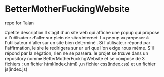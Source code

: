 # BetterMotherFuckingWebsite
repo for Talan

#petite description
Il s'agit d'un site web qui affiche une popup qui propose à l'utilisateur d'aller sur plein de sites internet. La popup va proposer à l'utilisateur d'aller sur un site bien déterminé . Si l'utilisateur répond par l'affirmation, le site le redirigera sur un url que l'on exige nous mème. S'il répond par la négation, rien ne se passera. le projet se trouve dans un repository nommé BetterMotherFuckingWebsite et se compose de 3 fichiers : un fichier html(index.html) ,un fichier css(index.css) et un fichier js(index.js)
